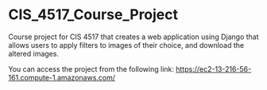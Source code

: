 # CIS_4517_Course_Project
Course project for CIS 4517 that creates a web application using Django that allows users to apply filters to images of their choice, and download the altered images.

You can access the project from the following link: https://ec2-13-216-56-161.compute-1.amazonaws.com/
